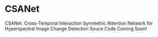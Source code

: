 # CSANet
CSANet: Cross-Temporal Interaction Symmetric Attention Network for Hyperspectral Image Change Detection
Souce Code Coming Soon!
